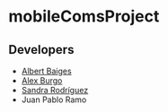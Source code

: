# mobileComsProject

## Developers
* [Albert Baiges](https://github.com/albertbaiges)
* [Alex Burgo](https://github.com/AlexBurgo)
* [Sandra Rodríguez](https://github.com/SandraRoDiaz)
* Juan Pablo Ramo
